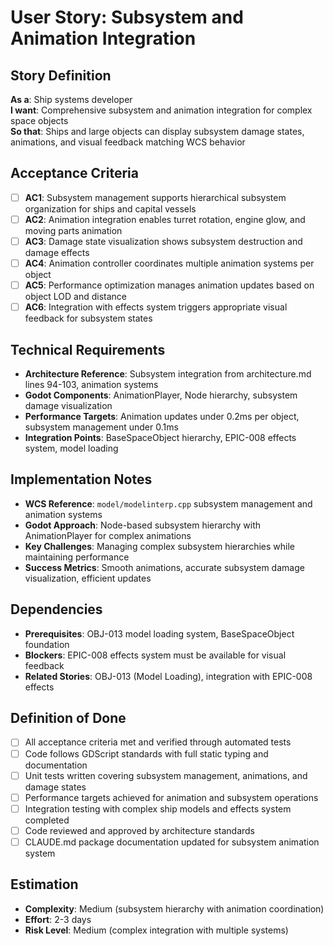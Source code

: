 # User Story: Subsystem and Animation Integration

## Story Definition
**As a**: Ship systems developer  
**I want**: Comprehensive subsystem and animation integration for complex space objects  
**So that**: Ships and large objects can display subsystem damage states, animations, and visual feedback matching WCS behavior

## Acceptance Criteria
- [ ] **AC1**: Subsystem management supports hierarchical subsystem organization for ships and capital vessels
- [ ] **AC2**: Animation integration enables turret rotation, engine glow, and moving parts animation
- [ ] **AC3**: Damage state visualization shows subsystem destruction and damage effects
- [ ] **AC4**: Animation controller coordinates multiple animation systems per object
- [ ] **AC5**: Performance optimization manages animation updates based on object LOD and distance
- [ ] **AC6**: Integration with effects system triggers appropriate visual feedback for subsystem states

## Technical Requirements
- **Architecture Reference**: Subsystem integration from architecture.md lines 94-103, animation systems
- **Godot Components**: AnimationPlayer, Node hierarchy, subsystem damage visualization
- **Performance Targets**: Animation updates under 0.2ms per object, subsystem management under 0.1ms  
- **Integration Points**: BaseSpaceObject hierarchy, EPIC-008 effects system, model loading

## Implementation Notes
- **WCS Reference**: `model/modelinterp.cpp` subsystem management and animation systems
- **Godot Approach**: Node-based subsystem hierarchy with AnimationPlayer for complex animations
- **Key Challenges**: Managing complex subsystem hierarchies while maintaining performance
- **Success Metrics**: Smooth animations, accurate subsystem damage visualization, efficient updates

## Dependencies
- **Prerequisites**: OBJ-013 model loading system, BaseSpaceObject foundation
- **Blockers**: EPIC-008 effects system must be available for visual feedback
- **Related Stories**: OBJ-013 (Model Loading), integration with EPIC-008 effects

## Definition of Done
- [ ] All acceptance criteria met and verified through automated tests
- [ ] Code follows GDScript standards with full static typing and documentation
- [ ] Unit tests written covering subsystem management, animations, and damage states
- [ ] Performance targets achieved for animation and subsystem operations
- [ ] Integration testing with complex ship models and effects system completed
- [ ] Code reviewed and approved by architecture standards
- [ ] CLAUDE.md package documentation updated for subsystem animation system

## Estimation
- **Complexity**: Medium (subsystem hierarchy with animation coordination)
- **Effort**: 2-3 days
- **Risk Level**: Medium (complex integration with multiple systems)